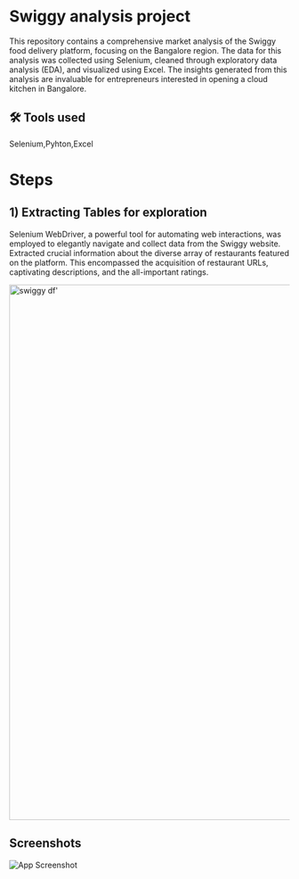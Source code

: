 
# Swiggy analysis project 


This repository contains a comprehensive market analysis of the Swiggy food delivery platform, focusing on the Bangalore region. The data for this analysis was collected using Selenium, cleaned through exploratory data analysis (EDA), and visualized using Excel. The insights generated from this analysis are invaluable for entrepreneurs interested in opening a cloud kitchen in Bangalore.


## 🛠 Tools used


Selenium,Pyhton,Excel

# Steps
## 1) Extracting Tables for exploration

 Selenium WebDriver, a powerful tool for automating web interactions, was employed to elegantly navigate and collect data from the Swiggy website. Extracted crucial information about the diverse array of restaurants featured on the platform. This encompassed the acquisition of restaurant URLs, captivating descriptions, and the all-important ratings.

 <img width="960" alt="swiggy df'" src="https://github.com/bhratsharmaa/SSWIGGY/assets/132134997/db740653-5dee-4184-a5c6-03499cf9f112">





## Screenshots

![App Screenshot](<img width="960" alt="swiggy df'" src="https://github.com/bhratsharmaa/SSWIGGY/assets/132134997/db740653-5dee-4184-a5c6-03499cf9f112">)

